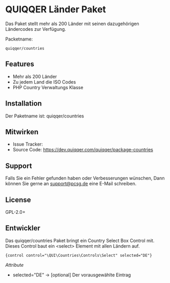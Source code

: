 
QUIQQER Länder Paket
========

Das Paket stellt mehr als 200 Länder mit seinen dazugehörigen Ländercodes zur Verfügung.

Packetname:

    quiqqer/countries


Features
--------

- Mehr als 200 Länder
- Zu jedem Land die ISO Codes
- PHP Country Verwaltungs Klasse


Installation
------------

Der Paketname ist: quiqqer/countries


Mitwirken
----------

- Issue Tracker:
- Source Code: https://dev.quiqqer.com/quiqqer/package-countries


Support
-------

Falls Sie ein Fehler gefunden haben oder Verbesserungen wünschen,
Dann können Sie gerne an support@pcsg.de eine E-Mail schreiben.


License
-------

GPL-2.0+


Entwickler
--------

Das quiqqer/countries Paket bringt ein Country Select Box Control mit.
Dieses Control baut ein \<select> Element mit allen Ländern auf.

    {control control="\QUI\Countries\Controls\Select" selected="DE"}


*Attribute*

- selected="DE" -> [optional] Der vorausgewählte Eintrag
